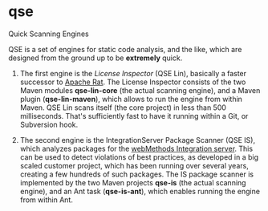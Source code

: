 # qse
Quick Scanning Engines

QSE is a set of engines for static code analysis, and the like, which are designed from the ground up to be **extremely** quick.

1. The first engine is the *License Inspector* (QSE Lin), basically a faster successor to [Apache Rat](https://creadur.apache.org/rat).
   The License Inspector consists of the two Maven modules **qse-lin-core** (the actual scanning engine), and a Maven plugin (**qse-lin-maven**), which allows to run the engine from within Maven. QSE Lin scans itself (the core project) in less than 500 milliseconds. That's sufficiently fast to have it running within a Git, or Subversion hook.

2. The second engine is the IntegrationServer Package Scanner (QSE IS), which analyzes packages for the [webMethods Integration server](https://en.wikipedia.org/wiki/WebMethods_Integration_Server).
   This can be used to detect violations of best practices, as developed in a big scaled customer project, which has been running over several years, creating a few hundreds of such packages.
   The IS package scanner is implemented by the two Maven projects **qse-is** (the actual scanning engine), and an Ant task (**qse-is-ant**), which enables running the engine from within
   Ant.
  
